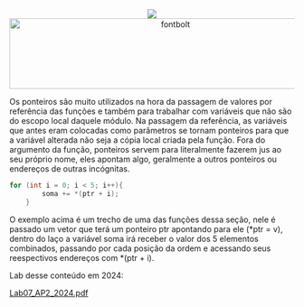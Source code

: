 <div align="center">
<img src="https://capsule-render.vercel.app/api?type=waving&color=790b11" />
  <img width="571" height="125" alt="fontbolt" src="https://github.com/user-attachments/assets/2d6d9fd4-6e10-48fe-baaf-6bd6ae1f92c1" />
</div>

Os ponteiros são muito utilizados na hora da passagem de valores por referência das funções e também para trabalhar com variáveis que não são do escopo local daquele módulo. Na passagem da referência, as variáveis que antes eram colocadas como parâmetros se tornam ponteiros para que a variável alterada não seja a cópia local criada pela função. Fora do argumento da função, ponteiros servem para literalmente fazerem jus ao seu próprio nome, eles apontam algo, geralmente a outros ponteiros ou endereços de outras incógnitas.
```C
for (int i = 0; i < 5; i++){
        soma += *(ptr + i);
    }
```
O exemplo acima é um trecho de uma das funções dessa seção, nele é passado um vetor que terá um ponteiro ptr apontando para ele (*ptr = v), dentro do laço a variável soma irá receber o valor dos 5 elementos combinados, passando por cada posição da ordem e acessando seus reespectivos endereços com *(ptr + i). 

Lab desse conteúdo em 2024:


[Lab07_AP2_2024.pdf](https://github.com/user-attachments/files/22754922/Lab07_AP2_2024.pdf)
